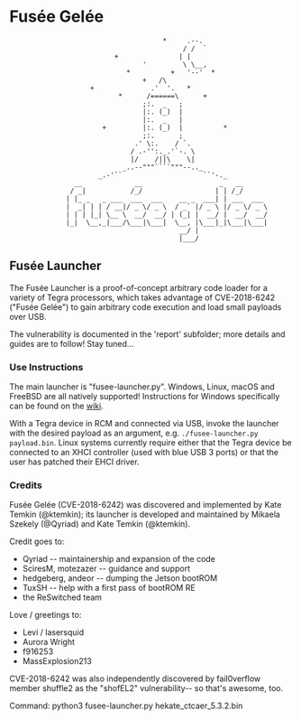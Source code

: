 # Fusée Gelée

`````
                                      *     .--.
                                           / /  `
                          +               | |
                                 '         \ \__,
                             *          +   '--'  *
                                 +   /\
                    +              .'  '.   *
                           *      /======\      +
                                 ;:.  _   ;
                                 |:. (_)  |
                                 |:.  _   |
                       +         |:. (_)  |          *
                                 ;:.      ;
                               .' \:.    / `.
                              / .-'':._.'`-. \
                              |/    /||\    \|
                            _..--"""````"""--.._
                      _.-'``                    ``'-._
                __             __                   _   __
               / _|           /_/                  | | /_/
              | |_ _   _ ___  ___  ___    __ _  ___| | ___  ___
              |  _| | | / __|/ _ \/ _ \  / _` |/ _ \ |/ _ \/ _ \
              | | | |_| \__ \  __/  __/ | (_| |  __/ |  __/  __/
              |_|  \__,_|___/\___|\___|  \__, |\___|_|\___|\___|
                                          __/ |
                                          |___/
`````

## Fusée Launcher

The Fusée Launcher is a proof-of-concept arbitrary code loader for a variety
of Tegra processors, which takes advantage of CVE-2018-6242 ("Fusée Gelée")
to gain arbitrary code execution and load small payloads over USB.

The vulnerability is documented in the 'report' subfolder; more details and
guides are to follow! Stay tuned...

### Use Instructions

The main launcher is "fusee-launcher.py". Windows, Linux, macOS and FreeBSD are all natively supported! Instructions for Windows specifically can be found on the [wiki](<https://github.com/reswitched/fusee-launcher/wiki/Instructions-(Windows)>).

With a Tegra device in RCM and connected via USB, invoke the launcher with the desired payload as an argument, e.g. `./fusee-launcher.py payload.bin`. Linux systems currently require either that the Tegra device be connected to an XHCI controller (used with blue USB 3 ports) or that the user has patched their EHCI driver.

### Credits            

Fusée Gelée (CVE-2018-6242) was discovered and implemented by Kate Temkin (@ktemkin);
its launcher is developed and maintained by Mikaela Szekely (@Qyriad) and Kate Temkin (@ktemkin).

Credit goes to:

- Qyriad -- maintainership and expansion of the code
- SciresM, motezazer -- guidance and support
- hedgeberg, andeor -- dumping the Jetson bootROM
- TuxSH -- help with a first pass of bootROM RE
- the ReSwitched team

Love / greetings to:

- Levi / lasersquid
- Aurora Wright
- f916253
- MassExplosion213

CVE-2018-6242 was also independently discovered by fail0verflow member
shuffle2 as the "shofEL2" vulnerability-- so that's awesome, too.

Command:
python3 fusee-launcher.py hekate_ctcaer_5.3.2.bin
